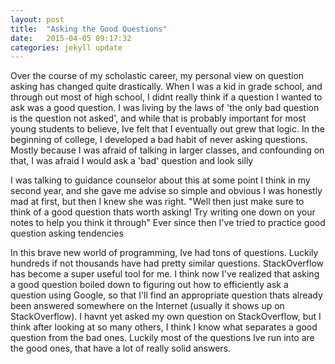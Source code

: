 ```yaml
---
layout: post
title:  "Asking the Good Questions"
date:   2015-04-05 09:17:32
categories: jekyll update
---
```



Over the course of my scholastic career, my personal view on question asking has changed quite drastically. When I was a kid in grade school, and through out most of high school, I didnt really think if a question I wanted to ask was a good question. I was living by the laws of 'the only bad question is the question not asked', and while that is probably important for most young students to believe, Ive felt that I eventually out grew that logic. In the beginning of college, I developed a bad habit of never asking questions. Mostly because I was afraid of talking in larger classes, and confounding on that, I was afraid I would ask a 'bad' question and look silly

  <!-- add text -->
 
I was talking to guidance counselor about this at some point I think in my second year, and she gave me advise so simple and obvious I was honestly mad at first, but then I knew she was right. "Well then just make sure to think of a good question thats worth asking! Try writing one down on your notes to help you think it through" Ever since then I've tried to practice good question asking tendencies
    <!-- add text -->

In this brave new world of programming, Ive had tons of questions. Luckily hundreds if not thousands have had pretty similar questions. StackOverflow has become a super useful tool for me. I think now I've realized that asking a good question boiled down to figuring out how to efficiently ask a question using Google, so that I'll find an appropriate question thats already been answered somewhere on the Internet (usually it shows up on StackOverflow). I havnt yet asked my own question on StackOverflow, but I think after looking at so many others, I think I know what separates a good question from the bad ones. Luckily most of the questions Ive run into are the good ones, that have a lot of really solid answers.

